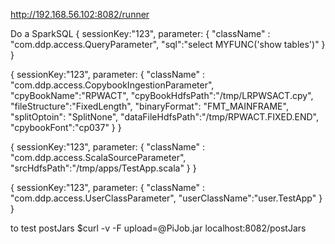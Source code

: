 http://192.168.56.102:8082/runner


Do a SparkSQL
{
    sessionKey:"123",
    parameter: {
        "className" : "com.ddp.access.QueryParameter",
        "sql":"select MYFUNC('show tables')"
    }
}

{
    sessionKey:"123",
    parameter: {
      "className" : "com.ddp.access.CopybookIngestionParameter",
      "cpyBookName":"RPWACT",
      "cpyBookHdfsPath":"/tmp/LRPWSACT.cpy",
      "fileStructure":"FixedLength",
      "binaryFormat": "FMT_MAINFRAME",
      "splitOptoin": "SplitNone",
      "dataFileHdfsPath":"/tmp/RPWACT.FIXED.END",
      "cpybookFont":"cp037"
    }
}

{
    sessionKey:"123",
    parameter: {
      "className" : "com.ddp.access.ScalaSourceParameter",
      "srcHdfsPath":"/tmp/apps/TestApp.scala"
    }
}

{
    sessionKey:"123",
    parameter: {
      "className" : "com.ddp.access.UserClassParameter",
      "userClassName":"user.TestApp"
    }
}


to test postJars
$curl -v -F upload=@PiJob.jar localhost:8082/postJars





